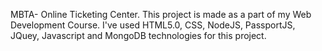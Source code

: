 MBTA- Online Ticketing Center. 
This project is made as a part of my Web Development Course. I've used HTML5.0, CSS, NodeJS, PassportJS, JQuey, Javascript and MongoDB technologies for this project.
